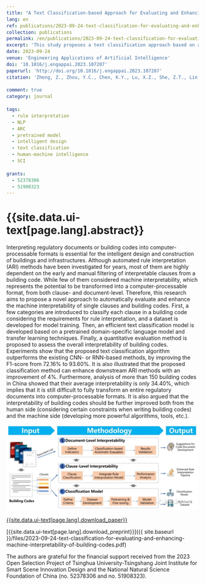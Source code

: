 ```yaml
---
title: "A Text Classification-based Approach for Evaluating and Enhancing the Machine Interpretability of Building Codes"
lang: en
ref: publications/2023-09-24-text-classification-for-evaluating-and-enhancing-machine-interpretability-of-building-codes
collection: publications
permalink: /en/publications/2023-09-24-text-classification-for-evaluating-and-enhancing-machine-interpretability-of-building-codes
excerpt: 'This study proposes a text classification approach based on a pretrained large language model, to identify computer-processible clauses and to evaluate the machine interpretability of building codes. Result show that the proposed algorithm outperforms SOTA methods with an F1-score of 93.6%, and could further improve downstream rule interpretation algorithm by 4%. It is also revealed that the overall interpretability of building codes is only 34.4%.'
date: 2023-09-24
venue: 'Engineering Applications of Artificial Intelligence'
doi: '10.1016/j.engappai.2023.107207'
paperurl: 'http://doi.org/10.1016/j.engappai.2023.107207'
citation: 'Zheng, Z., Zhou, Y.C., Chen, K.Y., Lu, X.Z., She, Z.T., Lin, J.R.* (2024). A Text Classification-based Approach for Evaluating and Enhancing the Machine Interpretability of Building Codes. <i>Engineering Applications of Artificial Intelligence</i>, 127PA, 107207. doi: 10.1016/j.engappai.2023.107207'

comment: true
category: journal

tags: 
  - rule interpretation
  - NLP
  - ARC
  - pretrained model
  - intelligent design
  - text classification
  - human-machine intelligence
  - SCI

grants:
  - 52378306
  - 51908323
---
```



{{site.data.ui-text[page.lang].abstract}}
====

Interpreting regulatory documents or building codes into computer-processable formats is essential for the intelligent design and construction of buildings and infrastructures. Although automated rule interpretation (ARI) methods have been investigated for years, most of them are highly dependent on the early and manual filtering of interpretable clauses from a building code. While few of them considered machine interpretability, which represents the potential to be transformed into a computer-processable format, from both clause- and document-level. Therefore, this research aims to propose a novel approach to automatically evaluate and enhance the machine interpretability of single clauses and building codes. First, a few categories are introduced to classify each clause in a building code considering the requirements for rule interpretation, and a dataset is developed for model training. Then, an efficient text classification model is developed based on a pretrained domain-specific language model and transfer learning techniques. Finally, a quantitative evaluation method is proposed to assess the overall interpretability of building codes. Experiments show that the proposed text classification algorithm outperforms the existing CNN- or RNN-based methods, by improving the F1-score from 72.16% to 93.60%. It is also illustrated that the proposed classification method can enhance downstream ARI methods with an improvement of 4%. Furthermore, analysis of more than 150 building codes in China showed that their average interpretability is only 34.40%, which implies that it is still difficult to fully transform an entire regulatory documents into computer-processable formats. It is also argued that the interpretability of building codes should be further improved both from the human side (considering certain constraints when writing building codes) and the machine side (developing more powerful algorithms, tools, etc.).

![graphical abstract](/images/2023-09-24-text-classification-for-machine-interpretability-of-building-codes-ga.jpg)

[{{site.data.ui-text[page.lang].download_paper}}]({{page.paperurl}})

[{{site.data.ui-text[page.lang].download_preprint}}]({{ site.baseurl }}/files/2023-09-24-text-classification-for-evaluating-and-enhancing-machine-interpretability-of-building-codes.pdf)

The authors are grateful for the financial support received from the 2023 Open Selection Project of Tsinghua University-Tsingshang Joint Institute for Smart Scene Innovation Design and the National Natural Science Foundation of China (no. 52378306 and no. 51908323).